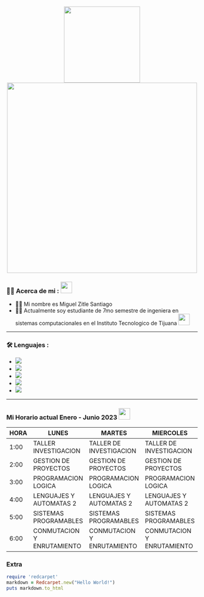 <h1 align="center">
  <img src="https://media3.giphy.com/media/XCxjzveGa47DOd8zuq/giphy.gif?cid=ecf05e478t4ymnj0uxmigfozwkclquoa5x8vukcqo9y03wwv&rid=giphy.gif&ct=g" width="200px" />

<div id="header" align="center">
  <img src="https://i.pinimg.com/originals/20/c6/58/20c658e4c375268eed59d1c94b61059f.gif" width="500"/>
</div>

### :man_technologist: Acerca de mi : <img src="https://media.giphy.com/media/hvRJCLFzcasrR4ia7z/giphy.gif" width="30px"/>
  
- 👨‍🦱  Mi nombre es Miguel Zitle Santiago
- 👨‍🎓  Actualmente soy estudiante de 7mo semestre de ingeniera en sistemas computacionales en el Instituto Tecnologico de Tijuana <img src="https://www.tijuana.tecnm.mx/wp-content/themes/tecnm/images/logo_TECT.svg" width="30"> 

---

### :hammer_and_wrench: Lenguajes : 
- <img src="https://custom-icon-badges.demolab.com/badge/C%23-68217A.svg?logo=cs2&logoColor=white"></a>
- <img src="https://img.shields.io/badge/Python-14354C.svg?logo=python&logoColor=white"></a>
- <img src="https://custom-icon-badges.demolab.com/badge/SQL-025E8C.svg?logo=database&logoColor=white"></a>
- <img src="https://img.shields.io/badge/HTML-E34F26.svg?logo=html5&logoColor=white"></a>
- <img src="https://custom-icon-badges.demolab.com/badge/Java-007396.svg?logo=java&logoColor=white"></a>
---
### Mi Horario actual Enero - Junio 2023 <img src="'https://gfycat.com/ifr/BossyImmenseDuck' frameborder='0' scrolling='no'" width="30px"/>

| HORA  | LUNES                      | MARTES                     | MIERCOLES                  | JUEVES                     | VIERNES                    |
|-------|----------------------------|----------------------------|----------------------------|----------------------------|----------------------------|
| 1:00  | TALLER INVESTIGACION       | TALLER DE INVESTIGACION    | TALLER DE INVESTIGACION    | TALLER DE INVESTIGACION    |                            |
| 2:00  | GESTION DE PROYECTOS       | GESTION DE PROYECTOS       | GESTION DE PROYECTOS       | GESTION DE PROYECTOS       | GESTION DE PROYECTOS       |
| 3:00  | PROGRAMACION LOGICA        | PROGRAMACION LOGICA        | PROGRAMACION LOGICA        | PROGRAMACION LOGICA        | GESTION DE PROYECTOS       |
| 4:00  | LENGUAJES Y AUTOMATAS 2    | LENGUAJES Y AUTOMATAS 2    | LENGUAJES Y AUTOMATAS 2    | LENGUAJES Y AUTOMATAS 2    | LENGUAJES Y AUTOMATAS 2    |
| 5:00  | SISTEMAS PROGRAMABLES      | SISTEMAS PROGRAMABLES      | SISTEMAS PROGRAMABLES      | SISTEMAS PROGRAMABLES      |                            |
| 6:00  | CONMUTACION Y ENRUTAMIENTO | CONMUTACION Y ENRUTAMIENTO | CONMUTACION Y ENRUTAMIENTO | CONMUTACION Y ENRUTAMIENTO | CONMUTACION Y ENRUTAMIENTO |


### Extra
```ruby
require 'redcarpet'
markdown = Redcarpet.new("Hello World!")
puts markdown.to_html
```
